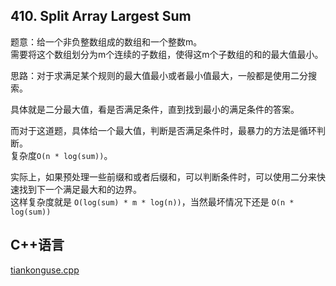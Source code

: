 ## 410. Split Array Largest Sum

题意：给一个非负整数组成的数组和一个整数m。  
需要将这个数组划分为m个连续的子数组，使得这m个子数组的和的最大值最小。  


思路：对于求满足某个规则的最大值最小或者最小值最大，一般都是使用二分搜索。  

具体就是二分最大值，看是否满足条件，直到找到最小的满足条件的答案。  


而对于这道题，具体给一个最大值，判断是否满足条件时，最暴力的方法是循环判断。  
复杂度`O(n * log(sum))`。  


实际上，如果预处理一些前缀和或者后缀和，可以判断条件时，可以使用二分来快速找到下一个满足最大和的边界。  
这样复杂度就是 `O(log(sum) * m * log(n))`，当然最坏情况下还是 `O(n * log(sum))`

## C++语言  

[tiankonguse.cpp](./tiankonguse.cpp)

